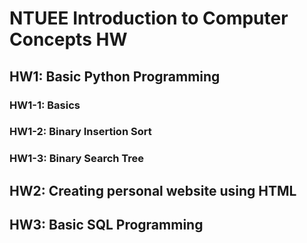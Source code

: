 # NTUEE Introduction to Computer Concepts HW
## HW1: Basic Python Programming
### HW1-1: Basics
### HW1-2: Binary Insertion Sort
### HW1-3: Binary Search Tree
### 
## HW2: Creating personal website using HTML
## HW3: Basic SQL Programming
